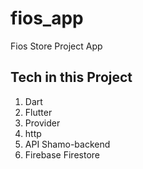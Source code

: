 # fios_app

Fios Store Project App

## Tech in this Project

1. Dart
2. Flutter
3. Provider
4. http
5. API Shamo-backend
6. Firebase Firestore
